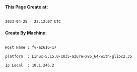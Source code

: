 
   
#### This Page Create at:

```bash

2023-04-25 - 22:12:07 UTC

```

#### Create By Machine:

```bash

Host Name : fv-az616-17

platform  : Linux-5.15.0-1035-azure-x86_64-with-glibc2.35

Ip Local  : 10.1.246.2

```


